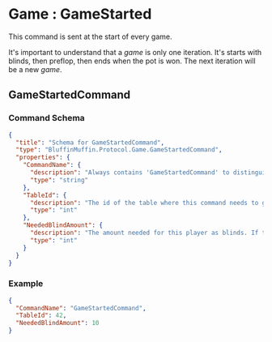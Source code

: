 # Game : GameStarted

This command is sent at the start of every game.

It's important to understand that a *game* is only one iteration. It's starts with blinds, then preflop, then ends when the pot is won. The next iteration will be a new *game*.

## GameStartedCommand

### Command Schema

```json
{
  "title": "Schema for GameStartedCommand",
  "type": "BluffinMuffin.Protocol.Game.GameStartedCommand",
  "properties": {
    "CommandName": {
      "description": "Always contains 'GameStartedCommand' to distinguish the command from others.",
      "type": "string"
    },
    "TableId": {
      "description": "The id of the table where this command needs to go",
      "type": "int"
    },
    "NeededBlindAmount": {
      "description": "The amount needed for this player as blinds. If the player doesn't need to put any blinds, he will receive 0",
      "type": "int"
    }
  }
}
```

### Example

```json
{
  "CommandName": "GameStartedCommand",
  "TableId": 42,
  "NeededBlindAmount": 10
}
```

